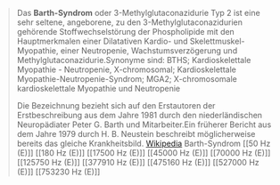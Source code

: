 > Das **Barth-Syndrom** oder 3-Methylglutaconazidurie Typ 2 ist eine sehr seltene, angeborene, zu den 3-Methylglutaconazidurien gehörende Stoffwechselstörung der Phospholipide mit den Hauptmerkmalen einer Dilatativen Kardio- und Skelettmuskel-Myopathie, einer Neutropenie, Wachstumsverzögerung und Methylglutaconazidurie.Synonyme sind: BTHS; Kardioskelettale Myopathie - Neutropenie, X-chromosomal; Kardioskelettale Myopathie-Neutropenie-Syndrom; MGA2; X-chromosomale kardioskelettale Myopathie und Neutropenie
>
> Die Bezeichnung bezieht sich auf den Erstautoren der Erstbeschreibung aus dem Jahre 1981 durch den niederländischen Neuropädiater Peter G. Barth und Mitarbeiter.Ein früherer Bericht aus dem Jahre 1979 durch H. B. Neustein beschreibt möglicherweise bereits das gleiche Krankheitsbild.
> [Wikipedia](https://de.wikipedia.org/wiki/Barth-Syndrom)
Barth-Syndrom
[[50 Hz (E)]]
[[180 Hz (E)]]
[[17500 Hz (E)]]
[[45000 Hz (E)]]
[[70000 Hz (E)]]
[[125750 Hz (E)]]
[[377910 Hz (E)]]
[[475160 Hz (E)]]
[[527000 Hz (E)]]
[[753230 Hz (E)]]